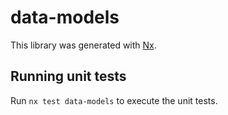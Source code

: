 # data-models

This library was generated with [Nx](https://nx.dev).

## Running unit tests

Run `nx test data-models` to execute the unit tests.
